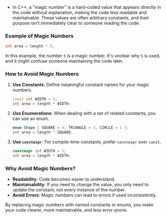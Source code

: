 - In C++, a "magic number" is a hard-coded value that appears directly in the code without explanation, making the code less readable and maintainable. These values are often arbitrary constants, and their purpose isn't immediately clear to someone reading the code.

### Example of Magic Numbers
```cpp
int area = length * 5;
```

In this example, the number `5` is a magic number. It's unclear why `5` is used, and it might confuse someone maintaining the code later.

### How to Avoid Magic Numbers

1. **Use Constants**: Define meaningful constant names for your magic numbers.
    ```cpp
    const int WIDTH = 5;
    int area = length * WIDTH;
    ```

2. **Use Enumerations**: When dealing with a set of related constants, you can use an enum.
    ```cpp
    enum Shape { SQUARE = 4, TRIANGLE = 3, CIRCLE = 1 };
    int area = length * SQUARE;
    ```

3. **Use `constexpr`**: For compile-time constants, prefer `constexpr` over `const`.
    ```cpp
    constexpr int WIDTH = 5;
    int area = length * WIDTH;
    ```

### Why Avoid Magic Numbers?
- **Readability**: Code becomes easier to understand.
- **Maintainability**: If you need to change the value, you only need to update the constant, not every instance of the number.
- **Avoid Errors**: Magic numbers can lead to errors if used inconsistently.

By replacing magic numbers with named constants or enums, you make your code clearer, more maintainable, and less error-prone.